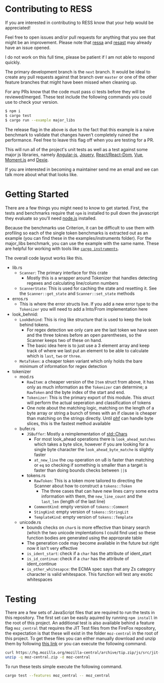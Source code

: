 # Contributing to RESS

If you are interested in contributing to RESS know that your help would be appreciated!

Feel free to open issues and/or pull requests for anything that you see that might be an improvement.
Please note that [ressa](https://github.com/freemasen/ressa) and [resast](https://github.com/freemasen/resast) may already have an issue opened.

I do not work on this full time, please be patient if I am not able to respond quickly.

The primary development branch is the `next` branch. It would be ideal to create any pull requests against that branch over `master` or one of the other feature branches that might have been missed when cleaning up.

For any PRs know that the code must pass ci tests before they will be reviewed/merged. These test include the following commands you could use to check your version.
```sh
$ npm i
$ cargo test
$ cargo run --example major_libs
```
The release flag in the above is due to the fact that this example is a naive benchmark to validate that changes haven't completely ruined the performance. Feel free to leave this flag off when you are testing for a PR.

This will run all of the project's unit tests as well as a test against some major js libraries, namely [Angular-js](angularjs.org), [Jquery](jquery.com), [React/React-Dom](reactjs.org), [Vue](vuejs.org), [Moment.js](momentjs.com) and [Dexie](dexie.org).

If you are interested in becoming a maintainer send me an email and we can talk more about what that looks like.


# Getting Started
There are a few things you might need to know to get started. First, the tests and benchmarks require that `npm` is installed to pull down the javascript they evaluate so you'll need [node.js](https://nodejs.org/en/) installed. 

Because the benchmarks use Criterion, it can be difficult to use them with profiling so each of the single token benchmarks is extracted out as an example (you can find these in the examples/instruments folder). For the major_libs benchmark, you can use the example with the same name. These are helpful for working with tools like [`cargo instruments`](https://crates.io/crates/cargo-instruments).

The overall code layout works like this.

- lib.rs
  - `Scanner`: The primary interface for this crate
    - Mostly this is a wrapper around Tokenizer that handles detecting regexes and calculating line/column numbers
  - `ScannerState`: This is used for caching the state and resetting it. See the `Scanner::get_state` and `Scanner::set_state` methods
- erros.rs
  - This is where the error structs live. If you add a new error type to the `Tokenizer` you will need to add a Into/From implementation here
- look_behnid: 
  - `LookBehind`: This is ring like structure that is used to keep the look behind tokens.
    - For regex detection we only care are the last token we have seen and the three toknes before an open parentheses, so the Scanner keeps two of these on hand.
    - The basic idea here is to just use a 3 element array and keep track of where we last put an element to be able to calculate which is `last`, `two` or `three`. 
  - `MetaToken`: a cheaper token variant which only holds the bare minimum of information for regex detection
- tokenizer
  - mod.rs
    - `RawItem`: a cheaper version of the `Item` struct from above, it has only as much information as the `Tokenizer` can determine; a `RawToken` and the byte index of the start and end.
    - `Tokenizer`: This is the primary export of this module. This struct will perform the actual seperation and classification of tokens
    - One note about the matching logic, matching on the length of a byte array or string a bunch of times with an if clause is cheaper than matching on the strings directly. Until [phf](https://github.com/sfackler/rust-phf) can handle byte slices, this is the fastest method available
  - bufer.rs
    - `JSBuffer`: Mostly a reimplementation of [std::Chars](https://doc.rust-lang.org/std/str/struct.Chars.html)
      - For most look_ahead operations there is `look_ahead_matches` which takes a byte slice, however if you are looking for a single byte character the `look_ahead_byte_matche` is slightly faster
      - `at_new_line` the `cmp` operation on u8 is faster than matching or `eq` so checking if something is smaller than a target is faster than doing bounds checks between `||`s
    - tokens.rs
      - `RawToken`: This is a token more tailored to directing the Scanner about how to construct a `tokens::Token`
        - The three cases that can have new lines carry some extra information with them, the `new_line_count` and the `last_len` (length of the last line)
      - `CommentKind`: empty version of `tokens::Comment`
      - `StingKind`: empty version of `tokens::StringLit`
      - `TemplateKind`: empty version of `tokens::Template`
  - unicode.rs
    - bounds checks on `char`s is more effective than binary search (which the two unicode implemtations I could find use) so these function bodies are generated using the approprate table
    - The generation code may become available in the future but right now it isn't very effective
    - `is_ident_start`: check if a `char` has the attribute of ident_start
    - `is_id_continue`: check if a `char` has the attribute of ident_continue
    - `is_other_whitesapce`: the ECMA spec says that any Zs category character is valid whitespace. This function will test any exotic whitespaces 

# Testing
There are a few sets of JavaScript files that are required to run the tests in this repository. The first set can be easily aquired by running `npm install` in the root of this project. An additional test is also available behind a feature flag `moz_central` that requires the JIT Test files from the FireFox repository, the expectation is that these will exist in the folder `moz-central` in the root of this project. To get these files you can either manually download and unzip them by following [this link](https://hg.mozilla.org/mozilla-central/archive/tip.zip/js/src/jit-test/tests/) or you can execute the following command.

```sh
curl https://hg.mozilla.org/mozilla-central/archive/tip.zip/js/src/jit-test/tests/ --output moz-central.zip
unzip -q moz-central.zip -d moz-central
```

To run these tests simple execute the following command.

```sh
cargo test --features moz_central -- moz_central
```